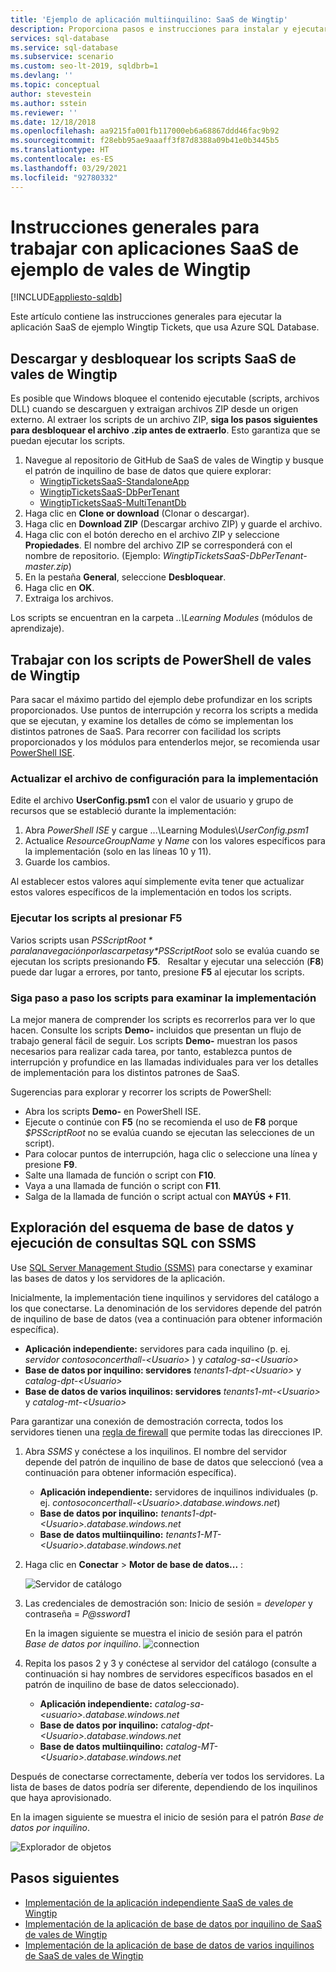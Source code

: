 ```yaml
---
title: 'Ejemplo de aplicación multiinquilino: SaaS de Wingtip'
description: Proporciona pasos e instrucciones para instalar y ejecutar la aplicación SaaS multiinquilino de ejemplo, Wingtip Tickets, que utiliza Azure SQL Database.
services: sql-database
ms.service: sql-database
ms.subservice: scenario
ms.custom: seo-lt-2019, sqldbrb=1
ms.devlang: ''
ms.topic: conceptual
author: stevestein
ms.author: sstein
ms.reviewer: ''
ms.date: 12/18/2018
ms.openlocfilehash: aa9215fa001fb117000eb6a68867ddd46fac9b92
ms.sourcegitcommit: f28ebb95ae9aaaff3f87d8388a09b41e0b3445b5
ms.translationtype: HT
ms.contentlocale: es-ES
ms.lasthandoff: 03/29/2021
ms.locfileid: "92780332"
---
```

# <a name="general-guidance-for-working-with-wingtip-tickets-sample-saas-apps"></a>Instrucciones generales para trabajar con aplicaciones SaaS de ejemplo de vales de Wingtip
[!INCLUDE[appliesto-sqldb](../includes/appliesto-sqldb.md)]

Este artículo contiene las instrucciones generales para ejecutar la aplicación SaaS de ejemplo Wingtip Tickets, que usa Azure SQL Database.

## <a name="download-and-unblock-the-wingtip-tickets-saas-scripts"></a>Descargar y desbloquear los scripts SaaS de vales de Wingtip

Es posible que Windows bloquee el contenido ejecutable (scripts, archivos DLL) cuando se descarguen y extraigan archivos ZIP desde un origen externo. Al extraer los scripts de un archivo ZIP, **siga los pasos siguientes para desbloquear el archivo .zip antes de extraerlo**. Esto garantiza que se puedan ejecutar los scripts.

1. Navegue al repositorio de GitHub de SaaS de vales de Wingtip y busque el patrón de inquilino de base de datos que quiere explorar:
    - [WingtipTicketsSaaS-StandaloneApp](https://github.com/Microsoft/WingtipTicketsSaaS-StandaloneApp)
    - [WingtipTicketsSaaS-DbPerTenant](https://github.com/Microsoft/WingtipTicketsSaaS-DbPerTenant)
    - [WingtipTicketsSaaS-MultiTenantDb](https://github.com/Microsoft/WingtipTicketsSaaS-MultiTenantDb)
2. Haga clic en **Clone or download** (Clonar o descargar).
3. Haga clic en **Download ZIP** (Descargar archivo ZIP) y guarde el archivo.
4. Haga clic con el botón derecho en el archivo ZIP y seleccione **Propiedades**. El nombre del archivo ZIP se corresponderá con el nombre de repositorio. (Ejemplo: _WingtipTicketsSaaS-DbPerTenant-master.zip_)
5. En la pestaña **General**, seleccione **Desbloquear**.
6. Haga clic en **OK**.
7. Extraiga los archivos.

Los scripts se encuentran en la carpeta *..\\Learning Modules* (módulos de aprendizaje).


## <a name="working-with-the-wingtip-tickets-powershell-scripts"></a>Trabajar con los scripts de PowerShell de vales de Wingtip

Para sacar el máximo partido del ejemplo debe profundizar en los scripts proporcionados. Use puntos de interrupción y recorra los scripts a medida que se ejecutan, y examine los detalles de cómo se implementan los distintos patrones de SaaS. Para recorrer con facilidad los scripts proporcionados y los módulos para entenderlos mejor, se recomienda usar [PowerShell ISE](/powershell/scripting/components/ise/introducing-the-windows-powershell-ise).

### <a name="update-the-configuration-file-for-your-deployment"></a>Actualizar el archivo de configuración para la implementación

Edite el archivo **UserConfig.psm1** con el valor de usuario y grupo de recursos que se estableció durante la implementación:

1. Abra *PowerShell ISE* y cargue ...\\Learning Modules\\*UserConfig.psm1*
2. Actualice *ResourceGroupName* y *Name* con los valores específicos para la implementación (solo en las líneas 10 y 11).
3. Guarde los cambios.

Al establecer estos valores aquí simplemente evita tener que actualizar estos valores específicos de la implementación en todos los scripts.

### <a name="execute-the-scripts-by-pressing-f5"></a>Ejecutar los scripts al presionar F5

Varios scripts usan *$PSScriptRoot* para la navegación por las carpetas y *$PSScriptRoot* solo se evalúa cuando se ejecutan los scripts presionando **F5**.    Resaltar y ejecutar una selección (**F8**) puede dar lugar a errores, por tanto, presione **F5** al ejecutar los scripts.

### <a name="step-through-the-scripts-to-examine-the-implementation"></a>Siga paso a paso los scripts para examinar la implementación

La mejor manera de comprender los scripts es recorrerlos para ver lo que hacen. Consulte los scripts **Demo-** incluidos que presentan un flujo de trabajo general fácil de seguir. Los scripts **Demo-** muestran los pasos necesarios para realizar cada tarea, por tanto, establezca puntos de interrupción y profundice en las llamadas individuales para ver los detalles de implementación para los distintos patrones de SaaS.

Sugerencias para explorar y recorrer los scripts de PowerShell:

- Abra los scripts **Demo-** en PowerShell ISE.
- Ejecute o continúe con **F5** (no se recomienda el uso de **F8** porque *$PSScriptRoot* no se evalúa cuando se ejecutan las selecciones de un script).
- Para colocar puntos de interrupción, haga clic o seleccione una línea y presione **F9**.
- Salte una llamada de función o script con **F10**.
- Vaya a una llamada de función o script con **F11**.
- Salga de la llamada de función o script actual con **MAYÚS + F11**.


## <a name="explore-database-schema-and-execute-sql-queries-using-ssms"></a>Exploración del esquema de base de datos y ejecución de consultas SQL con SSMS

Use [SQL Server Management Studio (SSMS)](/sql/ssms/download-sql-server-management-studio-ssms) para conectarse y examinar las bases de datos y los servidores de la aplicación.

Inicialmente, la implementación tiene inquilinos y servidores del catálogo a los que conectarse. La denominación de los servidores depende del patrón de inquilino de base de datos (vea a continuación para obtener información específica).

   - **Aplicación independiente:** servidores para cada inquilino (p. ej. *servidor contosoconcerthall-&lt;Usuario&gt;* ) y *catalog-sa-&lt;Usuario&gt;*
   - **Base de datos por inquilino: servidores** *tenants1-dpt-&lt;Usuario&gt;* y *catalog-dpt-&lt;Usuario&gt;*
   - **Base de datos de varios inquilinos: servidores** *tenants1-mt-&lt;Usuario&gt;* y *catalog-mt-&lt;Usuario&gt;*

Para garantizar una conexión de demostración correcta, todos los servidores tienen una [regla de firewall](firewall-configure.md) que permite todas las direcciones IP.


1. Abra *SSMS* y conéctese a los inquilinos. El nombre del servidor depende del patrón de inquilino de base de datos que seleccionó (vea a continuación para obtener información específica).
    - **Aplicación independiente:** servidores de inquilinos individuales (p. ej. *contosoconcerthall-&lt;Usuario&gt;.database.windows.net*)
    - **Base de datos por inquilino:** *tenants1-dpt-&lt;Usuario&gt;.database.windows.net*
    - **Base de datos multiinquilino:** *tenants1-MT-&lt;Usuario&gt;.database.windows.net*
2. Haga clic en **Conectar** > **Motor de base de datos...** :

   ![Servidor de catálogo](./media/saas-tenancy-wingtip-app-guidance-tips/connect.png)

3. Las credenciales de demostración son: Inicio de sesión = *developer* y contraseña = *P\@ssword1*

    En la imagen siguiente se muestra el inicio de sesión para el patrón *Base de datos por inquilino*.
    ![connection](./media/saas-tenancy-wingtip-app-guidance-tips/tenants1-connect.png)



4. Repita los pasos 2 y 3 y conéctese al servidor del catálogo (consulte a continuación si hay nombres de servidores específicos basados en el patrón de inquilino de base de datos seleccionado).
    - **Aplicación independiente:** *catalog-sa-&lt;usuario&gt;.database.windows.net*
    - **Base de datos por inquilino:** *catalog-dpt-&lt;Usuario&gt;.database.windows.net*
    - **Base de datos multiinquilino:** *catalog-MT-&lt;Usuario&gt;.database.windows.net*


Después de conectarse correctamente, debería ver todos los servidores. La lista de bases de datos podría ser diferente, dependiendo de los inquilinos que haya aprovisionado.

En la imagen siguiente se muestra el inicio de sesión para el patrón *Base de datos por inquilino*.

![Explorador de objetos](./media/saas-tenancy-wingtip-app-guidance-tips/object-explorer.png)



## <a name="next-steps"></a>Pasos siguientes
- [Implementación de la aplicación independiente SaaS de vales de Wingtip](./saas-standaloneapp-get-started-deploy.md)
- [Implementación de la aplicación de base de datos por inquilino de SaaS de vales de Wingtip](./saas-dbpertenant-get-started-deploy.md)
- [Implementación de la aplicación de base de datos de varios inquilinos de SaaS de vales de Wingtip](./saas-multitenantdb-get-started-deploy.md)